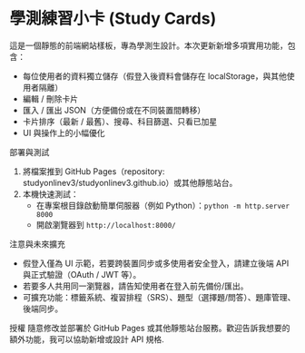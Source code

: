 # 學測練習小卡 (Study Cards)

這是一個靜態的前端網站樣板，專為學測生設計。本次更新新增多項實用功能，包含：

- 每位使用者的資料獨立儲存（假登入後資料會儲存在 localStorage，與其他使用者隔離）
- 編輯 / 刪除卡片
- 匯入 / 匯出 JSON（方便備份或在不同裝置間轉移）
- 卡片排序（最新 / 最舊）、搜尋、科目篩選、只看已加星
- UI 與操作上的小幅優化

部署與測試
1. 將檔案推到 GitHub Pages（repository: studyonlinev3/studyonlinev3.github.io）或其他靜態站台。
2. 本機快速測試：
   - 在專案根目錄啟動簡單伺服器（例如 Python）：`python -m http.server 8000`
   - 開啟瀏覽器到 `http://localhost:8000/`

注意與未來擴充
- 假登入僅為 UI 示範，若要跨裝置同步或多使用者安全登入，請建立後端 API 與正式驗證（OAuth / JWT 等）。
- 若要多人共用同一瀏覽器，請告知使用者在登入前先備份/匯出。
- 可擴充功能：標籤系統、複習排程（SRS）、題型（選擇題/問答）、題庫管理、後端同步。

授權
隨意修改並部署於 GitHub Pages 或其他靜態站台服務。歡迎告訴我想要的額外功能，我可以協助新增或設計 API 規格.
